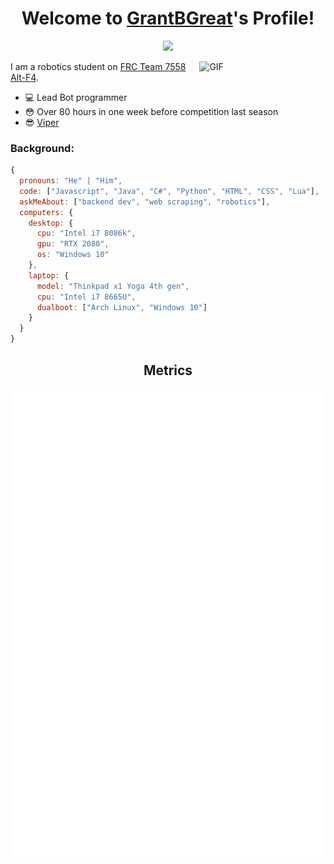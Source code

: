 <h1 align="center">Welcome to <a href="https://github.com/GrantBGreat">GrantBGreat</a>'s Profile!</h1>
<p align="center">
  <a align="center" href="https://github.com/DenverCoder1/readme-typing-svg"><img src="https://readme-typing-svg.herokuapp.com?&font=IBM+Plex+Sans&color=833cbd&center=true&vCenter=true&size=25&lines=Welcome+to+my+GitHub+profile!;I+love+robotics!;I'm+a+High+School+student!" /></a>
</p>

<img align="right" width="40%" alt="GIF" src="https://i.pinimg.com/originals/e4/26/70/e426702edf874b181aced1e2fa5c6cde.gif" />

I am a robotics student on [FRC Team 7558 Alt-F4](https://www.team7558.com/).
* 💻 Lead Bot programmer
* 😳 Over 80 hours in one week before competition last season
* 😎 [Viper](https://www.instagram.com/p/B9ZtMfghWCd/?utm_source=ig_web_copy_link)



### Background:
```js
{
  pronouns: "He" | "Him",
  code: ["Javascript", "Java", "C#", "Python", "HTML", "CSS", "Lua"],
  askMeAbout: ["backend dev", "web scraping", "robotics"],
  computers: {
    desktop: {
      cpu: "Intel i7 8086k",
      gpu: "RTX 2080",
      os: "Windows 10"
    },
    laptop: {
      model: "Thinkpad x1 Yoga 4th gen",
      cpu: "Intel i7 8665U",
      dualboot: ["Arch Linux", "Windows 10"]
    }
  }
}
```



<h2 align="center">Metrics</h2>
<p align="center">
  <a href="https://skyline.github.com/grantbgreat/2021">
    <img align="center" src="https://github.com/GrantBGreat/GrantBGreat/blob/main/github-metrics.svg"></img>
  </a>
</p>
